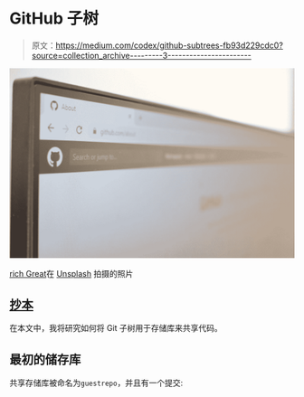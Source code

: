 # GitHub 子树

> 原文：<https://medium.com/codex/github-subtrees-fb93d229cdc0?source=collection_archive---------3----------------------->

![](img/e447e6d64c1d75b7894b21fdecafba85.png)

[rich Great](https://unsplash.com/@richygreat?utm_source=medium&utm_medium=referral)在 [Unsplash](https://unsplash.com?utm_source=medium&utm_medium=referral) 拍摄的照片

## [抄本](http://medium.com/codex)

在本文中，我将研究如何将 Git 子树用于存储库来共享代码。

## 最初的储存库

共享存储库被命名为`guestrepo`，并且有一个提交: